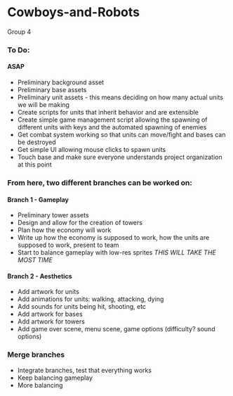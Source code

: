 # Cowboys-and-Robots
Group 4


### To Do:

#### ASAP

* Preliminary background asset
* Preliminary base assets
* Preliminary unit assets - this means deciding on how many actual units we will be making
* Create scripts for units that inherit behavior and are extensible
* Create simple game management script allowing the spawning of different units with keys and the automated spawning of enemies
* Get combat system working so that units can move/fight and bases can be destroyed
* Get simple UI allowing mouse clicks to spawn units
* Touch base and make sure everyone understands project organization at this point


### From here, two different branches can be worked on:

#### Branch 1 - Gameplay

* Preliminary tower assets
* Design and allow for the creation of towers
* Plan how the economy will work
* Write up how the economy is supposed to work, how the units are supposed to work, present to team
* Start to balance gameplay with low-res sprites *THIS WILL TAKE THE MOST TIME*

#### Branch 2 - Aesthetics

* Add artwork for units
* Add animations for units: walking, attacking, dying
* Add sounds for units being hit, shooting, etc
* Add artwork for bases
* Add artwork for towers
* Add game over scene, menu scene, game options (difficulty? sound options)

### Merge branches

* Integrate branches, test that everything works
* Keep balancing gameplay
* More balancing

